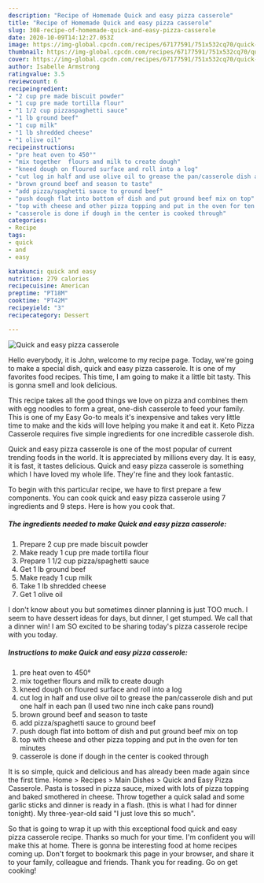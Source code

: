 ```yaml
---
description: "Recipe of Homemade Quick and easy pizza casserole"
title: "Recipe of Homemade Quick and easy pizza casserole"
slug: 308-recipe-of-homemade-quick-and-easy-pizza-casserole
date: 2020-10-09T14:12:27.053Z
image: https://img-global.cpcdn.com/recipes/67177591/751x532cq70/quick-and-easy-pizza-casserole-recipe-main-photo.jpg
thumbnail: https://img-global.cpcdn.com/recipes/67177591/751x532cq70/quick-and-easy-pizza-casserole-recipe-main-photo.jpg
cover: https://img-global.cpcdn.com/recipes/67177591/751x532cq70/quick-and-easy-pizza-casserole-recipe-main-photo.jpg
author: Isabelle Armstrong
ratingvalue: 3.5
reviewcount: 6
recipeingredient:
- "2 cup pre made biscuit powder"
- "1 cup pre made tortilla flour"
- "1 1/2 cup pizzaspaghetti sauce"
- "1 lb ground beef"
- "1 cup milk"
- "1 lb shredded cheese"
- "1 olive oil"
recipeinstructions:
- "pre heat oven to 450°"
- "mix together  flours and milk to create dough"
- "kneed dough on floured surface and roll into a log"
- "cut log in half and use olive oil to grease the pan/casserole dish and put one half in each pan (I used two nine inch cake pans round)"
- "brown ground beef and season to taste"
- "add pizza/spaghetti sauce to ground beef"
- "push dough flat into bottom of dish and put ground beef mix on top"
- "top with cheese and other pizza topping and put in the oven for ten minutes"
- "casserole is done if dough in the center is cooked through"
categories:
- Recipe
tags:
- quick
- and
- easy

katakunci: quick and easy 
nutrition: 279 calories
recipecuisine: American
preptime: "PT18M"
cooktime: "PT42M"
recipeyield: "3"
recipecategory: Dessert

---
```



![Quick and easy pizza casserole](https://img-global.cpcdn.com/recipes/67177591/751x532cq70/quick-and-easy-pizza-casserole-recipe-main-photo.jpg)

Hello everybody, it is John, welcome to my recipe page. Today, we're going to make a special dish, quick and easy pizza casserole. It is one of my favorites food recipes. This time, I am going to make it a little bit tasty. This is gonna smell and look delicious.

This recipe takes all the good things we love on pizza and combines them with egg noodles to form a great, one-dish casserole to feed your family. This is one of my Easy Go-to meals it&#39;s inexpensive and takes very little time to make and the kids will love helping you make it and eat it. Keto Pizza Casserole requires five simple ingredients for one incredible casserole dish.

Quick and easy pizza casserole is one of the most popular of current trending foods in the world. It is appreciated by millions every day. It is easy, it is fast, it tastes delicious. Quick and easy pizza casserole is something which I have loved my whole life. They're fine and they look fantastic.


To begin with this particular recipe, we have to first prepare a few components. You can cook quick and easy pizza casserole using 7 ingredients and 9 steps. Here is how you cook that.

<!--inarticleads1-->

##### The ingredients needed to make Quick and easy pizza casserole:

1. Prepare 2 cup pre made biscuit powder
1. Make ready 1 cup pre made tortilla flour
1. Prepare 1 1/2 cup pizza/spaghetti sauce
1. Get 1 lb ground beef
1. Make ready 1 cup milk
1. Take 1 lb shredded cheese
1. Get 1 olive oil


I don&#39;t know about you but sometimes dinner planning is just TOO much. I seem to have dessert ideas for days, but dinner, I get stumped. We call that a dinner win! I am SO excited to be sharing today&#39;s pizza casserole recipe with you today. 

<!--inarticleads2-->

##### Instructions to make Quick and easy pizza casserole:

1. pre heat oven to 450°
1. mix together  flours and milk to create dough
1. kneed dough on floured surface and roll into a log
1. cut log in half and use olive oil to grease the pan/casserole dish and put one half in each pan (I used two nine inch cake pans round)
1. brown ground beef and season to taste
1. add pizza/spaghetti sauce to ground beef
1. push dough flat into bottom of dish and put ground beef mix on top
1. top with cheese and other pizza topping and put in the oven for ten minutes
1. casserole is done if dough in the center is cooked through


It is so simple, quick and delicious and has already been made again since the first time. Home &gt; Recipes &gt; Main Dishes &gt; Quick and Easy Pizza Casserole. Pasta is tossed in pizza sauce, mixed with lots of pizza topping and baked smothered in cheese. Throw together a quick salad and some garlic sticks and dinner is ready in a flash. (this is what I had for dinner tonight). My three-year-old said &#34;I just love this so much&#34;. 

So that is going to wrap it up with this exceptional food quick and easy pizza casserole recipe. Thanks so much for your time. I'm confident you will make this at home. There is gonna be interesting food at home recipes coming up. Don't forget to bookmark this page in your browser, and share it to your family, colleague and friends. Thank you for reading. Go on get cooking!
